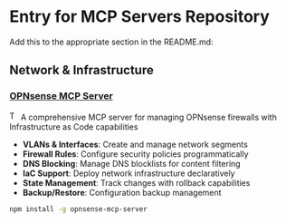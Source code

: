 # Entry for MCP Servers Repository

Add this to the appropriate section in the README.md:

## Network & Infrastructure

### [OPNsense MCP Server](https://github.com/VinSpo/opnsense-mcp)
<img width="16" height="16" alt="TypeScript" src="https://cdn.jsdelivr.net/npm/simple-icons@v13/icons/typescript.svg" /> A comprehensive MCP server for managing OPNsense firewalls with Infrastructure as Code capabilities

- **VLANs & Interfaces**: Create and manage network segments
- **Firewall Rules**: Configure security policies programmatically  
- **DNS Blocking**: Manage DNS blocklists for content filtering
- **IaC Support**: Deploy network infrastructure declaratively
- **State Management**: Track changes with rollback capabilities
- **Backup/Restore**: Configuration backup management

```bash
npm install -g opnsense-mcp-server
```
